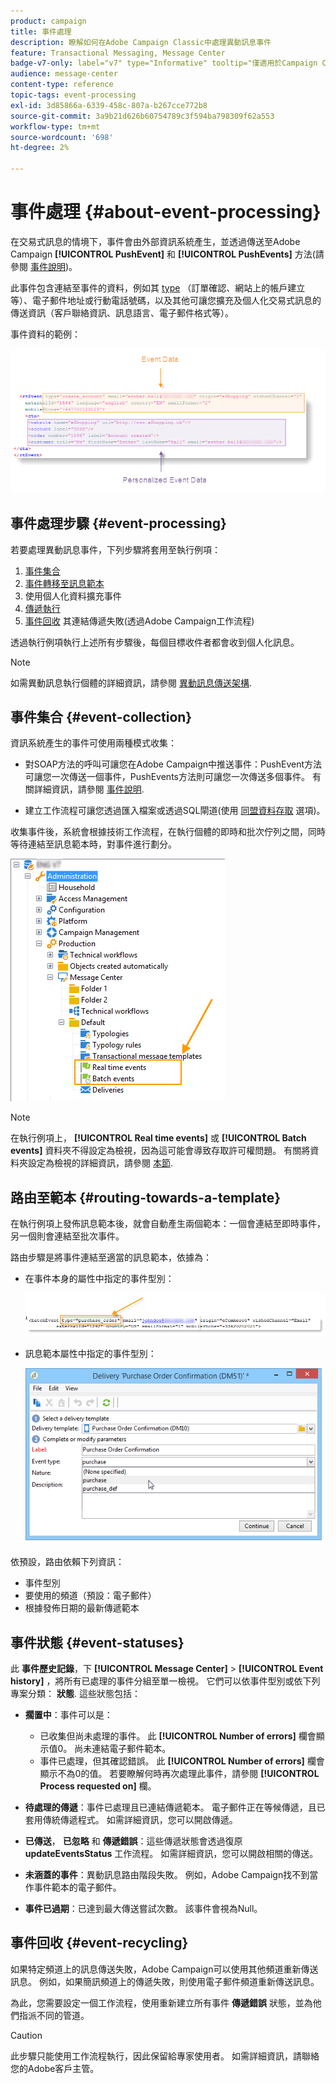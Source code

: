 ```yaml
---
product: campaign
title: 事件處理
description: 瞭解如何在Adobe Campaign Classic中處理異動訊息事件
feature: Transactional Messaging, Message Center
badge-v7-only: label="v7" type="Informative" tooltip="僅適用於Campaign Classic v7"
audience: message-center
content-type: reference
topic-tags: event-processing
exl-id: 3d85866a-6339-458c-807a-b267cce772b8
source-git-commit: 3a9b21d626b60754789c3f594ba798309f62a553
workflow-type: tm+mt
source-wordcount: '698'
ht-degree: 2%

---
```


# 事件處理 {#about-event-processing}



在交易式訊息的情境下，事件會由外部資訊系統產生，並透過傳送至Adobe Campaign **[!UICONTROL PushEvent]** 和 **[!UICONTROL PushEvents]** 方法(請參閱 [事件說明](../../message-center/using/event-description.md))。

此事件包含連結至事件的資料，例如其 [type](../../message-center/using/creating-event-types.md) （訂單確認、網站上的帳戶建立等）、電子郵件地址或行動電話號碼，以及其他可讓您擴充及個人化交易式訊息的傳送資訊（客戶聯絡資訊、訊息語言、電子郵件格式等）。

事件資料的範例：

![](assets/messagecenter_events_request_001.png)

## 事件處理步驟 {#event-processing}

若要處理異動訊息事件，下列步驟將套用至執行例項：

1. [事件集合](#event-collection)
1. [事件轉移至訊息範本](#routing-towards-a-template)
1. 使用個人化資料擴充事件
1. [傳遞執行](../../message-center/using/delivery-execution.md)
1. [事件回收](#event-recycling) 其連結傳遞失敗(透過Adobe Campaign工作流程)

透過執行例項執行上述所有步驟後，每個目標收件者都會收到個人化訊息。

>[!NOTE]
>
>如需異動訊息執行個體的詳細資訊，請參閱 [異動訊息傳送架構](../../message-center/using/transactional-messaging-architecture.md).


## 事件集合 {#event-collection}

資訊系統產生的事件可使用兩種模式收集：

* 對SOAP方法的呼叫可讓您在Adobe Campaign中推送事件：PushEvent方法可讓您一次傳送一個事件，PushEvents方法則可讓您一次傳送多個事件。 有關詳細資訊，請參閱 [事件說明](../../message-center/using/event-description.md).

* 建立工作流程可讓您透過匯入檔案或透過SQL閘道(使用 [同盟資料存取](../../installation/using/about-fda.md) 選項)。

收集事件後，系統會根據技術工作流程，在執行個體的即時和批次佇列之間，同時等待連結至訊息範本時，對事件進行劃分。

![](assets/messagecenter_events_queues_001.png)

>[!NOTE]
>
>在執行例項上， **[!UICONTROL Real time events]** 或 **[!UICONTROL Batch events]** 資料夾不得設定為檢視，因為這可能會導致存取許可權問題。 有關將資料夾設定為檢視的詳細資訊，請參閱 [本節](../../platform/using/access-management-folders.md).

## 路由至範本 {#routing-towards-a-template}

在執行例項上發佈訊息範本後，就會自動產生兩個範本：一個會連結至即時事件，另一個則會連結至批次事件。

路由步驟是將事件連結至適當的訊息範本，依據為：

* 在事件本身的屬性中指定的事件型別：

  ![](assets/messagecenter_event_type_001.png)

* 訊息範本屬性中指定的事件型別：

  ![](assets/messagecenter_event_type_002.png)

依預設，路由依賴下列資訊：

* 事件型別
* 要使用的頻道（預設：電子郵件）
* 根據發佈日期的最新傳遞範本

## 事件狀態 {#event-statuses}

此 **事件歷史記錄**，下 **[!UICONTROL Message Center]** > **[!UICONTROL Event history]** ，將所有已處理的事件分組至單一檢視。 它們可以依事件型別或依下列專案分類： **狀態**. 這些狀態包括：

* **擱置中**：事件可以是：

   * 已收集但尚未處理的事件。 此 **[!UICONTROL Number of errors]** 欄會顯示值0。 尚未連結電子郵件範本。
   * 事件已處理，但其確認錯誤。 此 **[!UICONTROL Number of errors]** 欄會顯示不為0的值。 若要瞭解何時再次處理此事件，請參閱 **[!UICONTROL Process requested on]** 欄。

* **待處理的傳遞**：事件已處理且已連結傳遞範本。 電子郵件正在等候傳遞，且已套用傳統傳遞程式。 如需詳細資訊，您可以開啟傳遞。
* **已傳送**， **已忽略** 和 **傳遞錯誤**：這些傳遞狀態會透過復原 **updateEventsStatus** 工作流程。 如需詳細資訊，您可以開啟相關的傳送。
* **未涵蓋的事件**：異動訊息路由階段失敗。 例如，Adobe Campaign找不到當作事件範本的電子郵件。
* **事件已過期**：已達到最大傳送嘗試次數。 該事件會視為Null。

## 事件回收 {#event-recycling}

如果特定頻道上的訊息傳送失敗，Adobe Campaign可以使用其他頻道重新傳送訊息。 例如，如果簡訊頻道上的傳遞失敗，則使用電子郵件頻道重新傳送訊息。

為此，您需要設定一個工作流程，使用重新建立所有事件 **傳遞錯誤** 狀態，並為他們指派不同的管道。

>[!CAUTION]
>
>此步驟只能使用工作流程執行，因此保留給專家使用者。 如需詳細資訊，請聯絡您的Adobe客戶主管。